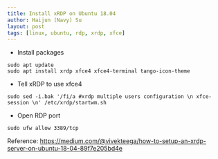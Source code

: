 ```yaml
---
title: Install xRDP on Ubuntu 18.04
author: Haijun (Navy) Su
layout: post
tags: [linux, ubuntu, rdp, xrdp, xfce]
---
```


* Install packages
```shell
sudo apt update
sudo apt install xrdp xfce4 xfce4-terminal tango-icon-theme
```

* Tell xRDP to use xfce4
```shell
sudo sed -i.bak '/fi/a #xrdp multiple users configuration \n xfce-session \n' /etc/xrdp/startwm.sh
```

* Open RDP port
```shell
sudo ufw allow 3389/tcp
```


Reference: <https://medium.com/@vivekteega/how-to-setup-an-xrdp-server-on-ubuntu-18-04-89f7e205bd4e>
